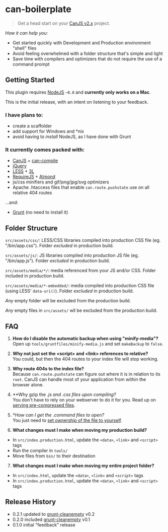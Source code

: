 # can-boilerplate

> Get a head start on your [CanJS v2.x](https://github.com/bitovi/canjs/) project.

_How it can help you:_
* Get started quickly with Development and Production environment "shell" files
* Avoid feeling overwhelmed with a folder structure that's simple and light
* Save time with compilers and optimizers that do not require the use of a command prompt


## Getting Started

This plugin requires [NodeJS](http://nodejs.org/) `~0.8` and **currently only works on a Mac**.

This is the initial release, with an intent on listening to your feedback.

### I have plans to:
* create a scaffolder
* add support for Windows and \*nix
* avoid having to _install_ NodeJS, as I have done with Grunt

### It currently comes packed with:
* [CanJS](http://canjs.com/) + [can-compile](https://github.com/daffl/can-compile)
* [jQuery](http://jquery.com/)
* [LESS](http://lesscss.org/) + [3L](http://mateuszkocz.github.io/3l/)
* [RequireJS](http://requirejs.org/) + [Almond](https://github.com/jrburke/almond)
* js/css minifiers and gif/png/jpg/svg optimizers
* Apache .htaccess files that enable `can.route.pushstate` use on all relative 404 routes

...and:
* [Grunt](http://gruntjs.com/) (no need to install it)


## Folder Structure
`src/assets/css/`: LESS/CSS libraries compiled into production CSS file (eg. "/bin/app.css"). Folder _excluded_ in production build.

`src/assets/js/`: JS libraries compiled into production JS file (eg. "/bin/app.js"). Folder _excluded_ in production build.

`src/assets/media/*/`: media referenced from your JS and/or CSS. Folder included in production build.

`src/assets/media/*-embedded/`: media compiled into production CSS file (using LESS' `data-uri()`). Folder _excluded_ in production build.

_Any_ empty folder will be excluded from the production build.

_Any_ empty files in `src/assets/` wll be excluded from the production build.


## FAQ
1. **How do I disable the automatic backup when using "minify-media"?**  
Open up `tools/gruntfiles/minify-media.js` and set `makeBackup` to `false`.

2. **Why not just set the \<script> and \<link> references to relative?**  
You could, but then the 404 routes to your index file will stop working.

3. **Why route 404s to the index file?**  
Because `can.route.pushstate` can figure out where it is in relation to its `root`. CanJS can handle most of your application from within the browser alone.

4. **Why gzip the *.js and *.css files upon compiling?**  
You don't have to rely on your webserver to do it for you. Read up on [serving pre-compressed files](http://blog.alien109.com/2009/03/17/gzip-your-javascript/).

5. **How can I get the *.command files to open?**  
You just need to [set ownership of the file to yourself](https://discussions.apple.com/message/16030281#16030281).

6. **What changes must I make when moving my production build?**  
  * In `src/index.production.html`, update the `<data>`, `<link>` and `<script>` tags
  * Run the compiler in `tools/`
  * Move files from `bin/` to their destination

7. **What changes must I make when moving my entire project folder?**  
  * In `src/index.html`, update the `<data>`, `<link>` and `<script>` tags
  * In `src/index.production.html`, update the `<data>`, `<link>` and `<script>` tags


## Release History
* 0.2.1 updated to [grunt-cleanempty](https://github.com/stevenvachon/grunt-cleanempty) v0.2
* 0.2.0 included [grunt-cleanempty](https://github.com/stevenvachon/grunt-cleanempty) v0.1
* 0.1.0 initial "feedback" release
